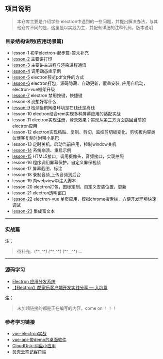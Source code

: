 ## 项目说明

>	本仓库主要是介绍学些 electron中遇到的一些问题，并提出解决办法，与其他仓库不同的是，这里是以实践为主，并配有详细的注释代码，版本说明

### 目录结构说明(应用场景篇)

- lesson-1 初学electron-起步篇-暂未补充
- [lesson-2](https://github.com/LuoRiWuSheng/electron-study/tree/master/lesson-2) 主要讲打印
- [lesson-3](https://github.com/LuoRiWuSheng/electron-study/tree/master/lesson-3) 主要讲主进程与渲染进程通讯
- [lesson-4](https://github.com/LuoRiWuSheng/electron-study/tree/master/lesson-4) 调用动态库示例
- [lesson-5](https://github.com/LuoRiWuSheng/electron-study/tree/master/lesson-5) electron预览pdf文件的方式
- [lesson-6](https://github.com/LuoRiWuSheng/electron-study/tree/master/lesson-6) electron打包，源码隐藏、自动更新，覆盖安装, 应用自启动， electron-vue框架升级
- [lesson-7](https://github.com/LuoRiWuSheng/electron-study/tree/master/lesson-7) electron 禁用按键，快捷键
- lesson-8 没想好写什么
- [lesson-9](https://github.com/LuoRiWuSheng/electron-study/tree/master/lesson-9) 检测当前网络环境是在线还是离线
- lesson-10 electron结合rem实现多种屏幕应用的适配实战
- lesson-11 electron实现注册，登录效果；实现从第三方页面跳回当前的electron应用
- lesson-12 electron实现粘贴、复制、剪切，监控剪切板变化，剪切板内容类似博客复制时附带小尾巴
- lesson-13 定时关机，启动当前应用，控制window关机
- [lesson-14](https://github.com/LuoRiWuSheng/electron-study/tree/master/lesson-14) 系统崩溃、重启示例
- [lesson-15](https://github.com/LuoRiWuSheng/electron-study/tree/master/lesson-15) HTML5接口，调用摄像头，音频接口，实现拍照
- lesson-16 程序调用屏幕保护，自定义屏保视频
- lesson-17 屏幕截图、标注
- lesson-18 录制音频,上传音频到后台
- lesson-19 向webview中注入脚本
- lesson-20 electron打包，图标定制，自定义安装位置，更新
- lesson-21 electron透明窗口
- [lesson-22](https://github.com/LuoRiWuSheng/electron-study/tree/master/lesson-22) electron-vue 单页应用，模拟chrome搜索栏，方便开发环境快速调试
- [lesson-23]() 集成富文本

----

### 实战篇

注：
>   待补充，(\*\^\__\^\*) (\*\^\__\^\*) (\*\^__\^\*) ...

---
### 源码学习

- [Electron 应用分发系统](https://github.com/yi-ge/electron-distribution)
- [【Electron】酷家乐客户端开发实践分享 — 入坑篇](https://juejin.im/post/5cfb6a49f265da1ba84a82d0)


**注：**
>   未加超链接的都是正在编写的内容，come on ！！！

### 参考学习链接

- [vue-electron实战](https://github.com/jkchao/vue-electron.git)
- [vue-api-带demo的桌面软件]( https://github.com/demopark/electron-api-demos-Zh_CN.git)
- [CloudDisk-网盘小应用](https://github.com/zjinh/CloudDisk)
- [贝壳云笔记客户端](https://github.com/Beatrice950201/eibk_client)
